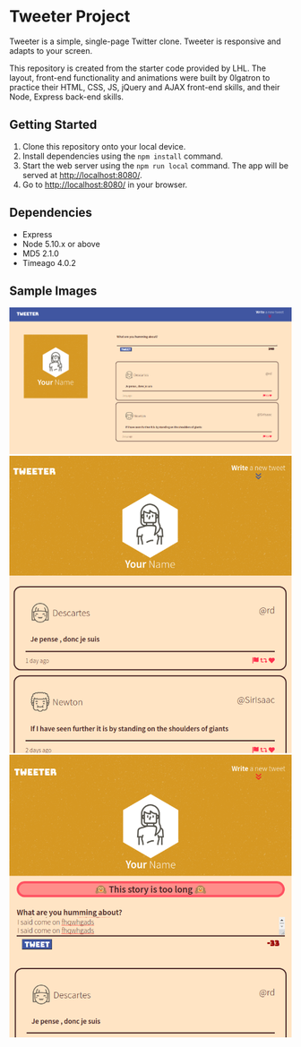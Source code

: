 # Tweeter Project

Tweeter is a simple, single-page Twitter clone.
Tweeter is responsive and adapts to your screen.

This repository is created from the starter code provided by LHL. The layout, front-end functionality and animations were built by 0lgatron to practice their HTML, CSS, JS, jQuery and AJAX front-end skills, and their Node, Express back-end skills.

## Getting Started

1. Clone this repository onto your local device.
2. Install dependencies using the `npm install` command.
4. Start the web server using the `npm run local` command. The app will be served at <http://localhost:8080/>.
5. Go to <http://localhost:8080/> in your browser.

## Dependencies

- Express
- Node 5.10.x or above
- MD5 2.1.0
- Timeago 4.0.2

## Sample Images
!["Tweeter on your desktop"](https://raw.githubusercontent.com/0lgaP/tweeter/master/screenshots/Tweeter_desktop.png) 
!["Tweeter on mobile hiding the tweet bar"](https://raw.githubusercontent.com/0lgaP/tweeter/master/screenshots/Tweeter_mobile_hide.png)
!["Tweeter handles errors with cute Unicode monkeys"](https://raw.githubusercontent.com/0lgaP/tweeter/master/screenshots/Tweeter_error.png)

